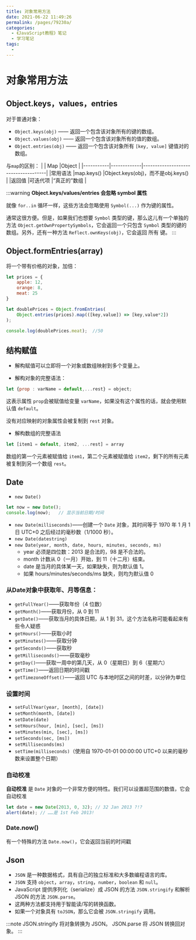 ```yaml
---
title: 对象常用方法
date: 2021-06-22 11:49:26
permalink: /pages/79230a/
categories:
  - 《JavaScript教程》笔记
  - 学习笔记
tags:
  - 
---
```

# 对象常用方法

## Object.keys，values，entries

对于普通对象：

+ `Object.keys(obj)` —— 返回一个包含该对象所有的键的数组。
+ `Object.values(obj)` —— 返回一个包含该对象所有的值的数组。
+ `Object.entries(obj)` —— 返回一个包含该对象所有 `[key, value]` 键值对的数组。

与`map`的区别：
|           |      Map    |Object                               |
|-----------|-------------|-------------------------------------|
|常用语法    |map.keys()    |Object.keys(obj)，而不是obj.keys()    |
|返回值      |可迭代项       |“真正的”数组                          |


:::warning
__Object.keys/values/entries 会忽略 symbol 属性__

就像 `for..in` 循环一样，这些方法会忽略使用 `Symbol(...)` 作为键的属性。

通常这很方便。但是，如果我们也想要 `Symbol` 类型的键，那么这儿有一个单独的方法 `Object.getOwnPropertySymbols`，它会返回一个只包含 `Symbol` 类型的键的数组。另外，还有一种方法 `Reflect.ownKeys(obj)`，它会返回 所有 键。
:::

## Object.formEntries(array)

将一个带有价格的对象，加倍：
```js
let prices = {
    apple: 12,
    orange: 8,
    meat: 25
}

let doublePrices = Object.fromEntries(
    Object.entries(prices).map(([key,value]) => [key,value*2])
);

console.log(doublePrices.meat);  //50
```

## 结构赋值

+ 解构赋值可以立即将一个对象或数组映射到多个变量上。

+ 解构对象的完整语法：
```js
let {prop : varName = default,...rest} = object;
```
这表示属性 `prop`会被赋值给变量 `varName`，如果没有这个属性的话，就会使用默认值 `default`。

没有对应映射的对象属性会被复制到 `rest` 对象。

+ 解构数组的完整语法

```js
let [item1 = default, item2, ...rest] = array
```
数组的第一个元素被赋值给 `item1`，第二个元素被赋值给 `item2`，剩下的所有元素被复制到另一个数组 `rest`。

## Date

+ `new Date()`
```js
let now = new Date();
console.log(now);   // 显示当前日期/时间
```

+ `new Date(milliseconds)`——创建一个 `Date` 对象，其时间等于 1970 年 1 月 1 日 UTC+0 之后经过的毫秒数（1/1000 秒）。
+ `new Date(datestring)`
+ `new Date(year, month, date, hours, minutes, seconds, ms)`
    - year 必须是四位数：2013 是合法的，98 是不合法的。
    - month 计数从 0（一月）开始，到 11（十二月）结束。
    - date 是当月的具体某一天，如果缺失，则为默认值 1。
    - 如果 hours/minutes/seconds/ms 缺失，则均为默认值 0

### 从Date对象中获取年、月等信息：

+ `getFullYear()`——获取年份（4 位数）
+ `getMonth()`——获取月份，从 0 到 11
+ `getDate()`——获取当月的具体日期，从 1 到 31，这个方法名称可能看起来有些令人疑惑
+ `getHours()`——获取小时
+ `getMinutes()`——获取分钟
+ `getSeconds()`——获取秒
+ `getMilliseconds()`——获取毫秒
+ `getDay()`——获取一周中的第几天，从 0（星期日）到 6（星期六）
+ `getTime()`——返回日期的时间戳 
+ `getTimezoneOffset()`——返回 UTC 与本地时区之间的时差，以分钟为单位

### 设置时间

+ `setFullYear(year, [month], [date])`
+ `setMonth(month, [date])`
+ `setDate(date)`
+ `setHours(hour, [min], [sec], [ms])`
+ `setMinutes(min, [sec], [ms])`
+ `setSeconds(sec, [ms])`
+ `setMilliseconds(ms)`
+ `setTime(milliseconds)`（使用自 1970-01-01 00:00:00 UTC+0 以来的毫秒数来设置整个日期）

### 自动校准

__自动校准__ 是 `Date` 对象的一个非常方便的特性。我们可以设置超范围的数值，它会自动校准
```js
let date = new Date(2013, 0, 32); // 32 Jan 2013 ?!?
alert(date); // ……是 1st Feb 2013!
```

### Date.now()
有一个特殊的方法 `Date.now()`，它会返回当前的时间戳

## Json

+ `JSON` 是一种数据格式，具有自己的独立标准和大多数编程语言的库。
+ `JSON` 支持 `object`，`array`，`string`，`number`，`boolean` 和 `null`。
+ JavaScript 提供序列化（serialize）成 JSON 的方法 `JSON.stringify` 和解析 JSON 的方法 `JSON.parse`。
+ 这两种方法都支持用于智能读/写的转换函数。
+ 如果一个对象具有 `toJSON`，那么它会被 `JSON.stringify` 调用。

:::note
JSON.stringify 将对象转换为 JSON。
JSON.parse 将 JSON 转换回对象。
:::